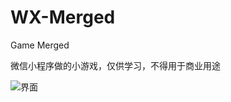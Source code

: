 # WX-Merged
Game Merged

微信小程序做的小游戏，仅供学习，不得用于商业用途

![界面](https://img-blog.csdn.net/20180731005224982?watermark/2/text/aHR0cHM6Ly9ibG9nLmNzZG4ubmV0L1JJQ0tTaGFvemhpaGVuZw==/font/5a6L5L2T/fontsize/400/fill/I0JBQkFCMA==/dissolve/70)
